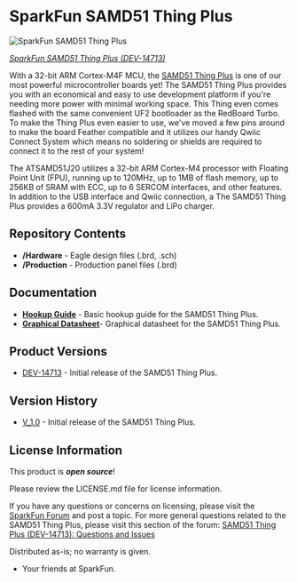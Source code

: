 SparkFun SAMD51 Thing Plus
========================================

![SparkFun SAMD51 Thing Plus](https://cdn.sparkfun.com/assets/parts/1/2/9/2/7/14713-SparkFun_Thing_Plus_-_SAMD51-01.jpg)

[*SparkFun SAMD51 Thing Plus (DEV-14713)*](https://www.sparkfun.com/products/14713)

With a 32-bit ARM Cortex-M4F MCU, the [SAMD51 Thing Plus](https://www.sparkfun.com/products/14713) is one of our most powerful microcontroller boards yet! The SAMD51 Thing Plus provides you with an economical and easy to use development platform if you're needing more power with minimal working space. This Thing even comes flashed with the same convenient UF2 bootloader as the RedBoard Turbo. To make the Thing Plus even easier to use, we've moved a few pins around to make the board Feather compatible and it utilizes our handy Qwiic Connect System which means no soldering or shields are required to connect it to the rest of your system!

The ATSAMD51J20 utilizes a 32-bit ARM Cortex-M4 processor with Floating Point Unit (FPU), running up to 120MHz, up to 1MB of flash memory, up to 256KB of SRAM with ECC, up to 6 SERCOM interfaces, and other features. In addition to the USB interface and Qwiic connection, a The SAMD51 Thing Plus provides a 600mA 3.3V regulator and LiPo charger.

Repository Contents
-------------------

* **/Hardware** - Eagle design files (.brd, .sch)
* **/Production** - Production panel files (.brd)

Documentation
--------------
* [**Hookup Guide**](https://learn.sparkfun.com/tutorials/samd51-thing-plus-hookup-guide) - Basic hookup guide for the SAMD51 Thing Plus.
* [**Graphical Datasheet**](https://cdn.sparkfun.com/assets/1/7/f/3/e/ThingPlus.pdf)- Graphical datasheet for the SAMD51 Thing Plus.

Product Versions
----------------
* [DEV-14713](https://www.sparkfun.com/products/14713) - Initial release of the SAMD51 Thing Plus.

Version History
---------------
* [V_1.0](https://github.com/sparkfun/SAMD51_Thing_Plus/releases/tag/v1.0.0) - Initial release of the SAMD51 Thing Plus.

License Information
-------------------

This product is _**open source**_! 

Please review the LICENSE.md file for license information.

If you have any questions or concerns on licensing, please visit the [SparkFun Forum](https://forum.sparkfun.com/index.php) and post a topic. For more general questions related to the SAMD51 Thing Plus, please visit this section of the forum: [SAMD51 Thing Plus (DEV-14713): Questions and Issues](https://forum.sparkfun.com/viewtopic.php?f=145&t=49984)

Distributed as-is; no warranty is given.

- Your friends at SparkFun.
